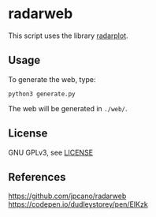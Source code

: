 # radarweb

This script uses the library [radarplot](https://github.com/jpcano/radarplot).

Usage
-----

To generate the web, type:

```shell
python3 generate.py
```

The web will be generated in `./web/`.

License
-------

GNU GPLv3, see [LICENSE](LICENSE)

References
----------
https://github.com/jpcano/radarweb
https://codepen.io/dudleystorey/pen/EIKzk